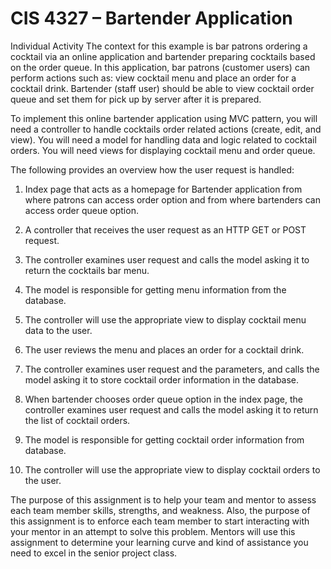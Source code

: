 
# CIS 4327 – Bartender Application 

Individual Activity The context for this example is bar patrons ordering a cocktail via an online application and bartender preparing cocktails based on the order queue. In this application, bar patrons (customer users) can perform actions such as: view cocktail menu and place an order for a cocktail drink. Bartender (staff user) should be able to view cocktail order queue and set them for pick up by server after it is prepared.

To implement this online bartender application using MVC pattern, you will need a controller to handle cocktails order related actions (create, edit, and view). You will need a model for handling data and logic related to cocktail orders. You will need views for displaying cocktail menu and order queue.

The following provides an overview how the user request is handled:

1.  Index page that acts as a homepage for Bartender application from where patrons can access order option and from where bartenders can access order queue option.

2.  A controller that receives the user request as an HTTP GET or POST request.

3.  The controller examines user request and calls the model asking it to return the cocktails bar menu.

4.  The model is responsible for getting menu information from the database.

5.  The controller will use the appropriate view to display cocktail menu data to the user.

6.  The user reviews the menu and places an order for a cocktail drink.

7.  The controller examines user request and the parameters, and calls the model asking it to store cocktail order information in the database.

8.  When bartender chooses order queue option in the index page, the controller examines user request and calls the model asking it to return the list of cocktail orders.

9.  The model is responsible for getting cocktail order information from database.

10. The controller will use the appropriate view to display cocktail orders to the user.

The purpose of this assignment is to help your team and mentor to assess each team member skills, strengths, and weakness. Also, the purpose of this assignment is to enforce each team member to start interacting with your mentor in an attempt to solve this problem. Mentors will use this assignment to determine your learning curve and kind of assistance you need to excel in the senior project class.
